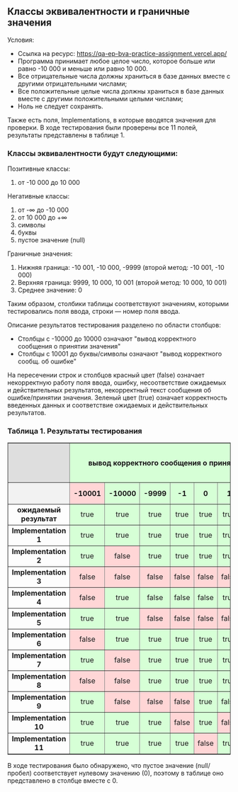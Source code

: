 ## Классы эквивалентности и граничные значения

Условия:

- Ссылка на ресурс: https://qa-ep-bva-practice-assignment.vercel.app/
- Программа принимает любое целое число, которое больше или равно -10 000 и меньше или равно 10 000.
- Все отрицательные числа должны храниться в базе данных вместе с другими отрицательными числами;
- Все положительные целые числа должны храниться в базе данных вместе с другими положительными целыми числами;
- Ноль не следует сохранять.

Также есть поля, Implementations, в которые вводятся значения для проверки. В ходе тестирования были проверены все 11 полей, результаты представлены в таблице 1.

### Классы эквивалентности будут следующими:

Позитивные классы:

1. от -10 000 до 10 000

Негативные классы:

1. от -∞ до -10 000  
2. от 10 000 до +∞  
3. символы  
4. буквы  
5. пустое значение (null)

Граничные значения:

1. Нижняя граница: -10 001, -10 000, -9999 (второй метод: -10 001, -10 000)  
2. Верхняя граница: 9999, 10 000, 10 001 (второй метод: 10 000, 10 001)  
3. Среднее значение: 0

Таким образом, столбики таблицы соответствуют значениям, которыми тестировались поля ввода, строки — номер поля ввода.

Описание результатов тестирования разделено по области столбцов:

- Столбцы с -10000 до 10000 означают "вывод корректного сообщения о принятии значения"
- Столбцы с 10001 до буквы/символы означают "вывод корректного сообщ. об ошибке"

На пересечении строк и столбцов красный цвет (false) означает некорректную работу поля ввода, ошибку, несоответствие ожидаемых и действительных результатов, некорректный текст сообщения об ошибке/принятии значения. Зеленый цвет (true) означает корректность введенных данных и соответствие ожидаемых и действительных результатов.

### Таблица 1. Результаты тестирования

<table border="1" cellpadding="5" cellspacing="0" style="border-collapse: collapse; text-align: center; width: 100%;">
<thead style="background-color: #f2f2f2;">
  <tr>
    <th style="background-color: #dedede;"></th>
    <th colspan="8" style="background-color: #d6ffd6;">вывод корректного сообщения о принятии значения</th>
    <th colspan="2" style="background-color: #ffd6d6;">вывод корректного сообщ. об ошибке</th>
  </tr>
  <tr>
    <th></th>
    <th style="background-color: #ffd6d6;">-10001</th>
    <th style="background-color: #d6ffd6;">-10000</th>
    <th style="background-color: #d6ffd6;">-9999</th>
    <th style="background-color: #d6ffd6;">-1</th>
    <th style="background-color: #d6ffd6;">0</th>
    <th style="background-color: #d6ffd6;">1</th>
    <th style="background-color: #d6ffd6;">9999</th>
    <th style="background-color: #d6ffd6;">10000</th>
    <th style="background-color: #ffd6d6;">10001</th>
    <th>буквы/символы</th>
  </tr>
</thead>
<tbody>
  <tr>
    <td><b>ожидаемый результат</b></td>
    <td style="background-color: #d6ffd6;">true</td>
    <td style="background-color: #d6ffd6;">true</td>
    <td style="background-color: #d6ffd6;">true</td>
    <td style="background-color: #d6ffd6;">true</td>
    <td style="background-color: #d6ffd6;">true</td>
    <td style="background-color: #d6ffd6;">true</td>
    <td style="background-color: #d6ffd6;">true</td>
    <td style="background-color: #d6ffd6;">true</td>
    <td style="background-color: #ffd6d6;">true</td>
    <td style="background-color: #d6ffd6;">true</td>
  </tr>
  <tr>
    <td><b>Implementation 1</b></td>
    <td style="background-color: #d6ffd6;">true</td>
    <td style="background-color: #d6ffd6;">true</td>
    <td style="background-color: #d6ffd6;">true</td>
    <td style="background-color: #d6ffd6;">true</td>
    <td style="background-color: #d6ffd6;">true</td>
    <td style="background-color: #d6ffd6;">true</td>
    <td style="background-color: #d6ffd6;">true</td>
    <td style="background-color: #d6ffd6;">true</td>
    <td style="background-color: #ffd6d6;">true</td>
    <td style="background-color: #d6ffd6;">true</td>
  </tr>
  <tr>
    <td><b>Implementation 2</b></td>
    <td style="background-color: #d6ffd6;">true</td>
    <td style="background-color: #ffd6d6;">false</td>
    <td style="background-color: #d6ffd6;">true</td>
    <td style="background-color: #d6ffd6;">true</td>
    <td style="background-color: #d6ffd6;">true</td>
    <td style="background-color: #d6ffd6;">true</td>
    <td style="background-color: #d6ffd6;">true</td>
    <td style="background-color: #ffd6d6;">false</td>
    <td style="background-color: #d6ffd6;">true</td>
    <td style="background-color: #d6ffd6;">true</td>
  </tr>
  <tr>
    <td><b>Implementation 3</b></td>
    <td style="background-color: #ffd6d6;">false</td>
    <td style="background-color: #ffd6d6;">false</td>
    <td style="background-color: #ffd6d6;">false</td>
    <td style="background-color: #ffd6d6;">false</td>
    <td style="background-color: #ffd6d6;">false</td>
    <td style="background-color: #ffd6d6;">false</td>
    <td style="background-color: #ffd6d6;">false</td>
    <td style="background-color: #ffd6d6;">false</td>
    <td style="background-color: #ffd6d6;">false</td>
    <td style="background-color: #d6ffd6;">true</td>
  </tr>
  <tr>
    <td><b>Implementation 4</b></td>
    <td style="background-color: #ffd6d6;">false</td>
    <td style="background-color: #d6ffd6;">true</td>
    <td style="background-color: #d6ffd6;">false</td>
    <td style="background-color: #d6ffd6;">false</td>
    <td style="background-color: #d6ffd6;">false</td>
    <td style="background-color: #d6ffd6;">true</td>
    <td style="background-color: #ffd6d6;">false</td>
    <td style="background-color: #ffd6d6;">false</td>
    <td style="background-color: #ffd6d6;">false</td>
    <td style="background-color: #d6ffd6;">true</td>
  </tr>
  <tr>
    <td><b>Implementation 5</b></td>
    <td style="background-color: #d6ffd6;">true</td>
    <td style="background-color: #d6ffd6;">true</td>
    <td style="background-color: #ffd6d6;">false</td>
    <td style="background-color: #ffd6d6;">false</td>
    <td style="background-color: #ffd6d6;">false</td>
    <td style="background-color: #ffd6d6;">false</td>
    <td style="background-color: #ffd6d6;">false</td>
    <td style="background-color: #d6ffd6;">true</td>
    <td style="background-color: #d6ffd6;">true</td>
    <td style="background-color: #d6ffd6;">true</td>
  </tr>
  <tr>
    <td><b>Implementation 6</b></td>
    <td style="background-color: #ffd6d6;">false</td>
    <td style="background-color: #d6ffd6;">true</td>
    <td style="background-color: #d6ffd6;">true</td>
    <td style="background-color: #d6ffd6;">true</td>
    <td style="background-color: #d6ffd6;">true</td>
    <td style="background-color: #d6ffd6;">true</td>
    <td style="background-color: #d6ffd6;">true</td>
    <td style="background-color: #d6ffd6;">true</td>
    <td style="background-color: #ffd6d6;">false</td>
    <td style="background-color: #d6ffd6;">true</td>
  </tr>
  <tr>
    <td><b>Implementation 7</b></td>
    <td style="background-color: #d6ffd6;">true</td>
    <td style="background-color: #ffd6d6;">false</td>
    <td style="background-color: #d6ffd6;">true</td>
    <td style="background-color: #d6ffd6;">true</td>
    <td style="background-color: #d6ffd6;">true</td>
    <td style="background-color: #d6ffd6;">true</td>
    <td style="background-color: #d6ffd6;">true</td>
    <td style="background-color: #ffd6d6;">false</td>
    <td style="background-color: #d6ffd6;">true</td>
    <td style="background-color: #d6ffd6;">true</td>
  </tr>
  <tr>
    <td><b>Implementation 8</b></td>
    <td style="background-color: #ffd6d6;">false</td>
    <td style="background-color: #ffd6d6;">false</td>
    <td style="background-color: #d6ffd6;">true</td>
    <td style="background-color: #d6ffd6;">true</td>
    <td style="background-color: #d6ffd6;">true</td>
    <td style="background-color: #d6ffd6;">true</td>
    <td style="background-color: #d6ffd6;">true</td>
    <td style="background-color: #ffd6d6;">false</td>
    <td style="background-color: #ffd6d6;">false</td>
    <td style="background-color: #d6ffd6;">true</td>
  </tr>
  <tr>
    <td><b>Implementation 9</b></td>
    <td style="background-color: #d6ffd6;">true</td>
    <td style="background-color: #ffd6d6;">false</td>
    <td style="background-color: #ffd6d6;">false</td>
    <td style="background-color: #ffd6d6;">false</td>
    <td style="background-color: #d6ffd6;">true</td>
    <td style="background-color: #d6ffd6;">false</td>
    <td style="background-color: #d6ffd6;">false</td>
    <td style="background-color: #d6ffd6;">false</td>
    <td style="background-color: #d6ffd6;">true</td>
    <td style="background-color: #d6ffd6;">true</td>
  </tr>
  <tr>
    <td><b>Implementation 10</b></td>
    <td style="background-color: #d6ffd6;">true</td>
    <td style="background-color: #d6ffd6;">true</td>
    <td style="background-color: #d6ffd6;">true</td>
    <td style="background-color: #ffd6d6;">false</td>
    <td style="background-color: #d6ffd6;">true</td>
    <td style="background-color: #ffd6d6;">false</td>
    <td style="background-color: #d6ffd6;">true</td>
    <td style="background-color: #d6ffd6;">true</td>
    <td style="background-color: #d6ffd6;">true</td>
    <td style="background-color: #d6ffd6;">true</td>
  </tr>
  <tr>
    <td><b>Implementation 11</b></td>
    <td style="background-color: #d6ffd6;">true</td>
    <td style="background-color: #d6ffd6;">true</td>
    <td style="background-color: #d6ffd6;">true</td>
    <td style="background-color: #d6ffd6;">true</td>
    <td style="background-color: #ffd6d6;">false</td>
    <td style="background-color: #d6ffd6;">true</td>
    <td style="background-color: #d6ffd6;">true</td>
    <td style="background-color: #d6ffd6;">true</td>
    <td style="background-color: #d6ffd6;">true</td>
    <td style="background-color: #d6ffd6;">true</td>
  </tr>
</tbody>
</table>

В ходе тестирования было обнаружено, что пустое значение (null/пробел) соответствует нулевому значению (0), поэтому в таблице оно представлено в столбце вместе с 0.
